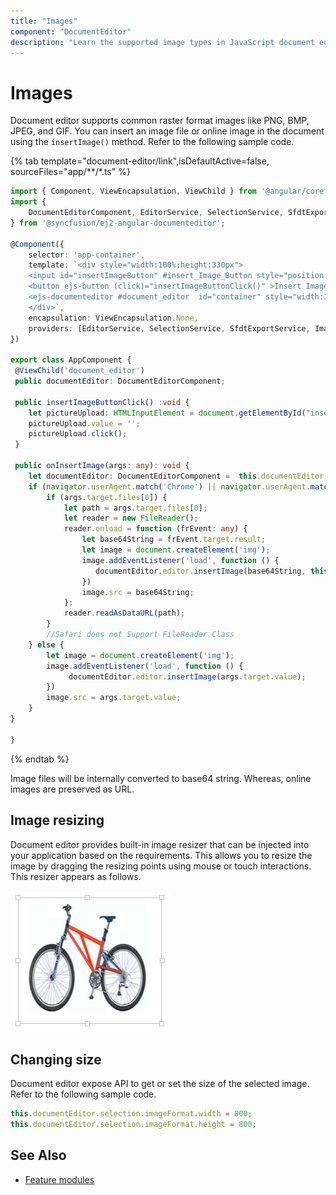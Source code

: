 ```yaml
---
title: "Images"
component: "DocumentEditor"
description: "Learn the supported image types in JavaScript document editor and how to insert, resize, format images."
---
```


# Images

Document editor supports common raster format images like PNG, BMP, JPEG, and GIF. You can insert an image file or online image in the document using the `insertImage()` method. Refer to the following sample code.

{% tab template="document-editor/link",isDefaultActive=false, sourceFiles="app/**/*.ts" %}

```typescript
import { Component, ViewEncapsulation, ViewChild } from '@angular/core';
import {
    DocumentEditorComponent, EditorService, SelectionService, SfdtExportService, EditorHistoryService, ImageResizerService
} from '@syncfusion/ej2-angular-documenteditor';

@Component({
    selector: 'app-container',
    template: `<div style="width:100%;height:330px">
    <input id="insertImageButton" #insert_Image_Button style="position:fixed; left:-100em" type="file" (change)="onInsertImage($event)" accept=".jpeg,.jpg,.png,.gif,.bmp">
    <button ejs-button (click)="insertImageButtonClick()" >Insert Image</button>
    <ejs-documenteditor #document_editor  id="container" style="width:100%;height:100%;display:block"  [enableSfdtExport]=true [enableWordExport]=true [enableSelection]=true [enableEditor]=true [isReadOnly]=false [enableImageResizer]=true> </ejs-documenteditor>
    </div>`,
    encapsulation: ViewEncapsulation.None,
    providers: [EditorService, SelectionService, SfdtExportService, ImageResizerService]
})

export class AppComponent {
 @ViewChild('document_editor')
 public documentEditor: DocumentEditorComponent;

 public insertImageButtonClick() :void {
    let pictureUpload: HTMLInputElement = document.getElementById("insertImageButton") as HTMLInputElement;
    pictureUpload.value = '';
    pictureUpload.click();
 }

 public onInsertImage(args: any): void {
    let documentEditor: DocumentEditorComponent =  this.documentEditor;
    if (navigator.userAgent.match('Chrome') || navigator.userAgent.match('Firefox') || navigator.userAgent.match('Edge') || navigator.userAgent.match('MSIE') || navigator.userAgent.match('.NET')) {
        if (args.target.files[0]) {
            let path = args.target.files[0];
            let reader = new FileReader();
            reader.onload = function (frEvent: any) {
                let base64String = frEvent.target.result;
                let image = document.createElement('img');
                image.addEventListener('load', function () {
                   documentEditor.editor.insertImage(base64String, this.width, this.height);
                })
                image.src = base64String;
            };
            reader.readAsDataURL(path);
        }
        //Safari does not Support FileReader Class
    } else {
        let image = document.createElement('img');
        image.addEventListener('load', function () {
             documentEditor.editor.insertImage(args.target.value);
        })
        image.src = args.target.value;
    }
}

}
```

{% endtab %}

Image files will be internally converted to base64 string. Whereas, online images are preserved as URL.

## Image resizing

Document editor provides built-in image resizer that can be injected into your application based on the requirements. This allows you to resize the image by dragging the resizing points using mouse or touch interactions. This resizer appears as follows.

![Image](images/image.png)

## Changing size

Document editor expose API to get or set the size of the selected image. Refer to the following sample code.

```typescript
this.documentEditor.selection.imageFormat.width = 800;
this.documentEditor.selection.imageFormat.height = 800;
```

## See Also

* [Feature modules](../document-editor/feature-module/)
